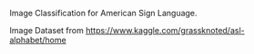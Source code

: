 Image Classification for American Sign Language.

Image Dataset from https://www.kaggle.com/grassknoted/asl-alphabet/home
